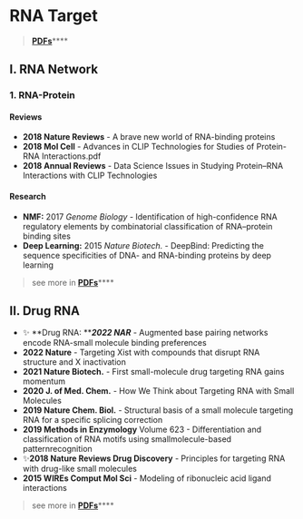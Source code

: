 # RNA Target

> [**PDFs**](https://cloud.tsinghua.edu.cn/d/07d2b19d6b284ebea5ea/?p=%2F1.%20RNA%20Structure%20and%20Regulation\&mode=list)****

## I. RNA Network

### **1. RNA-Protein**

#### **Reviews**

* **2018 Nature Reviews** - A brave new world of RNA-binding proteins
* **2018 Mol Cell** - Advances in CLIP Technologies for Studies of Protein-RNA Interactions.pdf
* **2018 Annual Reviews** - Data Science Issues in Studying Protein–RNA Interactions with CLIP Technologies&#x20;

#### **Research**

* **NMF:** 2017 _Genome Biology_ - Identification of high-confidence RNA regulatory elements by combinatorial classification of RNA–protein binding sites
* **Deep Learning:** 2015 _Nature Biotech._ - DeepBind: Predicting the sequence specificities of DNA- and RNA-binding proteins by deep learning

> see more in [**PDFs**](https://cloud.tsinghua.edu.cn/d/07d2b19d6b284ebea5ea/?p=%2F1.%20RNA%20Regulation%2FRBP-RNA%20interaction\&mode=list)****

## II. Drug RNA

* ✨ **Drug RNA: **_**2022 NAR**_ - Augmented base pairing networks encode RNA-small molecule binding preferences
* **2022 Nature** - Targeting Xist with compounds that disrupt RNA structure and X inactivation
* **2021 Nature Biotech.** - First small-molecule drug targeting RNA gains momentum
* **2020 J. of Med. Chem.** - How We Think about Targeting RNA with Small Molecules
* **2019 Nature Chem. Biol.** - Structural basis of a small molecule targeting RNA for a specific splicing correction
* **2019 Methods in Enzymology** Volume 623 - Differentiation and classification of RNA motifs using smallmolecule-based patternrecognition
* ✨**2018 Nature Reviews Drug Discovery** - Principles for targeting RNA with drug-like small molecules
* **2015 WIREs Comput Mol Sci** - Modeling of ribonucleic acid ligand interactions

> see more in [**PDFs**](https://cloud.tsinghua.edu.cn/d/07d2b19d6b284ebea5ea/?p=%2F1.%20RNA%20Regulation%2FDrug%20RNA\&mode=list)****
